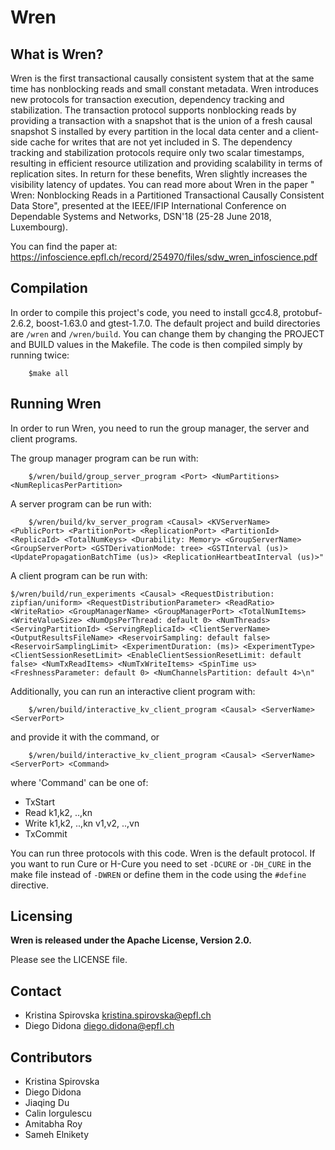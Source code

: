 # Wren

## What is Wren?

Wren is the first transactional causally consistent system that at the same time has nonblocking reads and small constant metadata. Wren introduces new protocols for transaction execution, dependency tracking and stabilization. The transaction protocol supports nonblocking reads by providing a transaction with a snapshot that is the union of a fresh causal snapshot S installed by every partition in the local data center and a client-side cache for writes that are not yet included in S. The dependency tracking and stabilization protocols require only two scalar timestamps, resulting in efficient resource utilization and providing scalability in terms of replication sites. In return for these benefits, Wren slightly increases the visibility latency of updates.
You can read more about Wren in the paper " Wren: Nonblocking Reads in a Partitioned Transactional Causally Consistent Data Store", presented at the IEEE/IFIP International Conference on Dependable Systems and Networks, DSN'18 (25-28 June 2018, Luxembourg).

You can find the paper at:
https://infoscience.epfl.ch/record/254970/files/sdw_wren_infoscience.pdf

## Compilation

In order to compile this project\'s code, you need to install gcc4.8, protobuf-2.6.2, boost-1.63.0 and gtest-1.7.0.
The default project and build directories are `/wren` and `/wren/build`. You can change them by changing the PROJECT and BUILD values in the Makefile.
The code is then compiled simply by running twice:

```
    $make all
```

## Running Wren

In order to run Wren, you need to run the group manager, the server and client programs.

The group manager program can be run with:

```
    $/wren/build/group_server_program <Port> <NumPartitions> <NumReplicasPerPartition>
```
 
A server program can be run with:

```
    $/wren/build/kv_server_program <Causal> <KVServerName> <PublicPort> <PartitionPort> <ReplicationPort> <PartitionId> <ReplicaId> <TotalNumKeys> <Durability: Memory> <GroupServerName> <GroupServerPort> <GSTDerivationMode: tree> <GSTInterval (us)> <UpdatePropagationBatchTime (us)> <ReplicationHeartbeatInterval (us)>"
```
              
A client program can be run with:

```
$/wren/build/run_experiments <Causal> <RequestDistribution: zipfian/uniform> <RequestDistributionParameter> <ReadRatio> <WriteRatio> <GroupManagerName> <GroupManagerPort> <TotalNumItems> <WriteValueSize> <NumOpsPerThread: default 0> <NumThreads> <ServingPartitionId> <ServingReplicaId> <ClientServerName> <OutputResultsFileName> <ReservoirSampling: default false> <ReservoirSamplingLimit> <ExperimentDuration: (ms)> <ExperimentType> <ClientSessionResetLimit> <EnableClientSessionResetLimit: default false> <NumTxReadItems> <NumTxWriteItems> <SpinTime us> <FreshnessParameter: default 0> <NumChannelsPartition: default 4>\n"
```

Additionally, you can run an interactive client program with:

```
    $/wren/build/interactive_kv_client_program <Causal> <ServerName> <ServerPort>
```
    
and provide it with the command, or
```
    $/wren/build/interactive_kv_client_program <Causal> <ServerName> <ServerPort> <Command>
```

where 'Command' can be one of: 

- TxStart
- Read k1,k2, ..,kn
- Write k1,k2, ..,kn v1,v2, ..,vn
- TxCommit

You can run three protocols with this code. Wren is the default protocol. If you want to run Cure or H-Cure you need to set `-DCURE` or `-DH_CURE` in the make file instead of `-DWREN` or define them in the code using the `#define` directive.

## Licensing

**Wren is released under the Apache License, Version 2.0.**

Please see the LICENSE file.
                                
## Contact

- Kristina Spirovska <kristina.spirovska@epfl.ch>
- Diego Didona <diego.didona@epfl.ch>

## Contributors

- Kristina Spirovska
- Diego Didona
- Jiaqing Du
- Calin Iorgulescu
- Amitabha Roy
- Sameh Elnikety


